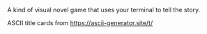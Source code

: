 A kind of visual novel game that uses your terminal to tell the story.

ASCII title cards from https://ascii-generator.site/t/

